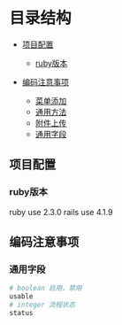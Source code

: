 # 目录结构
* [项目配置](#项目配置)
  * [ruby版本](#ruby版本)

* [编码注意事项](#编码注意事项)
  * [菜单添加](#菜单添加)
  * [通用方法](#通用方法)
  * [附件上传](#附件上传)
  * [通用字段](#通用字段)

## 项目配置
### ruby版本
ruby use 2.3.0
rails use 4.1.9
  
## 编码注意事项

### 通用字段
```ruby
# boolean 启用，禁用
usable
# integer 流程状态
status
```

  
  